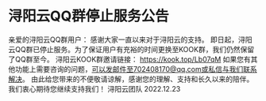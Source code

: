 # 浔阳云QQ群停止服务公告
亲爱的浔阳云QQ群用户：
  感谢大家一直以来对于浔阳云的支持。
  即日起，浔阳云QQ群已停止服务。为了保证用户有充裕的时间更换至KOOK群，我们仍然保留了QQ群至今。
  浔阳云KOOK群邀请链接： 
  https://kook.top/Lb07qM
  如果您有其他功能上需要咨询的问题，可以发邮件至702408170@qq.com或私信与我们联系解决。
  由此给您带来的不便敬请谅解，感谢您的理解、支持和长久以来的陪伴。我们衷心期待您继续支持我们！
                                                                            浔阳云团队
                                                                            2022.12.23
